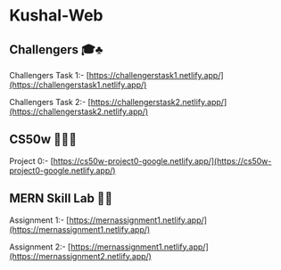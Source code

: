 # Kushal-Web

## Challengers 🎓♣️

Challengers Task 1:-
[https://challengerstask1.netlify.app/](https://challengerstask1.netlify.app/)

Challengers Task 2:-
[https://challengerstask2.netlify.app/](https://challengerstask2.netlify.app/)
<br>

## CS50w 🧑‍💻🌐

Project 0:-
[https://cs50w-project0-google.netlify.app/](https://cs50w-project0-google.netlify.app/)
<br>

## MERN Skill Lab 🏫🌐

Assignment 1:-
[https://mernassignment1.netlify.app/](https://mernassignment1.netlify.app/)

Assignment 2:-
[https://mernassignment1.netlify.app/](https://mernassignment2.netlify.app/)
<br>
